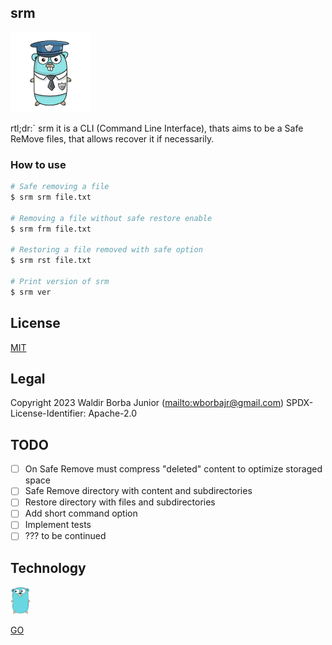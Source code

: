 
## srm

<p>
  <img src="./assets/logo.png" width="128"/>
  <br>
</p>

rtl;dr:` srm it is a CLI (Command Line Interface), thats aims to be a Safe ReMove files, that allows recover it if necessarily.

### How to use

```sh
# Safe removing a file
$ srm srm file.txt

# Removing a file without safe restore enable
$ srm frm file.txt

# Restoring a file removed with safe option
$ srm rst file.txt

# Print version of srm
$ srm ver 
```

## License

[MIT](https://github.com/waldirborbajr/srm/blob/main/LICENSE)

## Legal

Copyright 2023 Waldir Borba Junior (<mailto:wborbajr@gmail.com>)
SPDX-License-Identifier: Apache-2.0

## TODO
- [ ] On Safe Remove must compress "deleted" content to optimize storaged space
- [ ] Safe Remove directory with content and subdirectories
- [ ] Restore directory with files and subdirectories
- [ ] Add short command option
- [ ] Implement tests
- [ ] ??? to be continued

## Technology

<img src="assets/gopher.png" alt="srm" width="32" /> 

[GO](https://go.dev/)
